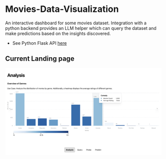 # Movies-Data-Visualization

An interactive dashboard for some movies dataset. Integration with a python backend provides an LLM helper which can query the dataset and make predictions based on the insights discovered.

- See Python Flask API [here](https://github.com/joshoti/Movies-Data-Analysis)

## Current Landing page

<img src="src/app/assets/images/Landing Page.png" title="Landing page">
